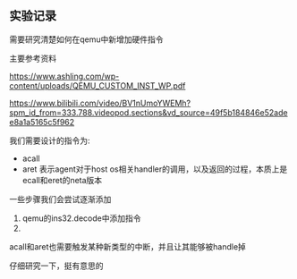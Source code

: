 ## 实验记录
需要研究清楚如何在qemu中新增加硬件指令

主要参考资料

https://www.ashling.com/wp-content/uploads/QEMU_CUSTOM_INST_WP.pdf

https://www.bilibili.com/video/BV1nUmoYWEMh?spm_id_from=333.788.videopod.sections&vd_source=49f5b184846e52adee8a1a5165c5f962

我们需要设计的指令为: 
- acall
- aret
表示agent对于host os相关handler的调用，以及返回的过程，本质上是ecall和eret的neta版本

一些步骤我们会尝试逐渐添加
1. qemu的ins32.decode中添加指令
2. 

acall和aret也需要触发某种新类型的中断，并且让其能够被handle掉

仔细研究一下，挺有意思的